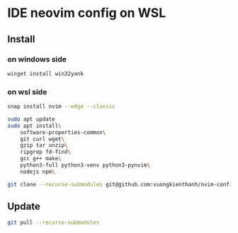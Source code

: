 # IDE neovim config on WSL

## Install
### on windows side

```sh
winget install win32yank
```

### on wsl side

```sh
snap install nvim --edge --classic
```

```sh
sudo apt update
sudo apt install\
    software-properties-common\
    git curl wget\
    gzip tar unzip\
    ripgrep fd-find\
    gcc g++ make\
    python3-full python3-venv python3-pynvim\
    nodejs npm\

git clone --recurse-submodules git@github.com:vuongkienthanh/nvim-configs-linux.git ~/.config/nvim
```

## Update

```sh
git pull --recurse-submodules
```
